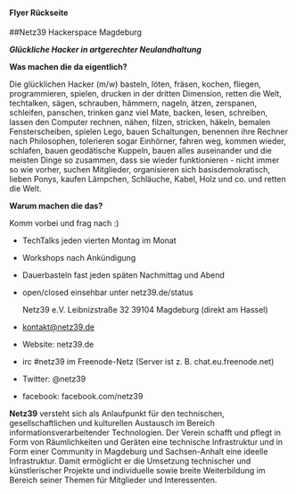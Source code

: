 #### Flyer Rückseite

##Netz39 Hackerspace Magdeburg

***Glückliche Hacker in artgerechter Neulandhaltung***

**Was machen die da eigentlich?**

Die glücklichen Hacker (m/w) basteln, löten, fräsen, kochen, fliegen, programmieren, spielen, drucken in der dritten Dimension, retten die Welt, techtalken, sägen, schrauben, hämmern, nageln, ätzen, zerspanen, schleifen, panschen, trinken ganz viel Mate, backen, lesen, schreiben, lassen den Computer rechnen, nähen, filzen, stricken, häkeln, bemalen Fensterscheiben, spielen Lego, bauen Schaltungen, benennen ihre Rechner nach Philosophen, tolerieren sogar Einhörner, fahren weg, kommen wieder, schlafen, bauen geodätische Kuppeln, bauen alles auseinander und die meisten Dinge so zusammen, dass sie wieder funktionieren - nicht immer so wie vorher, suchen Mitglieder, organisieren sich basisdemokratisch, lieben Ponys, kaufen Lämpchen, Schläuche, Kabel, Holz und co. und retten die Welt.

**Warum machen die das?**

Komm vorbei und frag nach :)

* TechTalks jeden vierten Montag im Monat
* Workshops nach Ankündigung
* Dauerbasteln fast jeden späten Nachmittag und Abend 
* open/closed einsehbar unter netz39.de/status

	Netz39 e.V.
	Leibnizstraße 32
	39104 Magdeburg (direkt am Hassel)

* kontakt@netz39.de
* Website: netz39.de
* irc #netz39 im Freenode-Netz (Server ist z. B. chat.eu.freenode.net)
* Twitter: @netz39
* facebook: facebook.com/netz39

**Netz39** versteht sich als Anlaufpunkt für den technischen, gesellschaftlichen und kulturellen Austausch im Bereich informationsverarbeitender Technologien. Der Verein schafft und pflegt in Form von Räumlichkeiten und Geräten eine technische Infrastruktur und in Form einer Community in Magdeburg und Sachsen-Anhalt eine ideelle Infrastruktur. Damit ermöglicht er die Umsetzung technischer und künstlerischer Projekte und individuelle sowie breite Weiterbildung im Bereich seiner Themen für Mitglieder und Interessenten.

